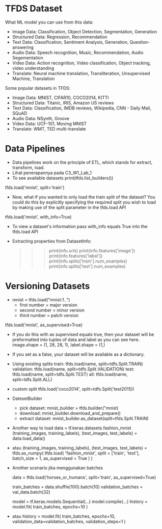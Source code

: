 # TFDS Dataset

What ML model you can use from this data:
- Image Data: Classification, Object Detection, Segmentation, Generation
- Structured Data: Regression, Recommendation
- Text Data: Classification, Sentiment Analysis, Generation, Question-answering
- Audio Data: Speech recognition, Music, Recommendation, Audio Segementation
- Video Data: Action recognition, Video classification, Object tracking, video understanding
- Translate: Neural machine translation, Transliteration, Unsupervised Machine, Translation

Some popular datasets in TFDS:
- Image Data: MNIST, CIFAR10, COCO2014, KITTI
- Structured Data: Titanic, IRIS, Amazon US reviews
- Text Data: Classification, IMDB reviews, Wikipedia, CNN - Daily Mail, SQuAD
- Audio Data: NSynth, Groove
- Video Data: UCF-101, Moving MNIST
- Translate: WMT, TED multi-translate


# Data Pipelines
- Data pipelines work on the principle of ETL, which stands for extract, transform, load.
- Lihat penerapannya pada C3_W1_Lab_1
- To see available datasets print(tfds.list_builders())

tfds.load('mnist', split='train')
- Now, what if you wanted to only load the train split of the dataset? You could do this by explicitly specifying the required split you wish to load by making use of the split parameter in the tfds.load API

tfds.load('mnist', with_info=True)
- To view a dataset's information pass with_info equals True into the tfds.load API

- Extracting properties from DatasetInfo:
    >>> print(info.urls)
    >>> print(info.features['image'])
    >>> print(info.features['label'])
    >>> print(info.splits['train'].num_examples)
    >>> print(info.splits['test'].num_examples)

# Versioning Datasets
- mnist = tfds.load("mnist:1.*.*")
    - first number = major version
    - second number = minor version
    - third number = patch version

tfds.load('mnist', as_supervised=True)
- If you do this with as supervised equals true, then your dataset will be preformatted into tuples of data and label as you can see here. image.shape = (1, 28, 28, 1), label.shape = (1,)
- If you set as a false, your dataset will be available as a dictionary.

- Using existing splits
    train: tfds.load(name, split=tdfs.Split.TRAIN)
    validation: tfds.load(name, split=tdfs.Split.VALIDATION)
    test: tfds.load(name, split=tdfs.Split.TEST)
    all: tfds.load(name, split=tdfs.Split.ALL)
- custom split
    tfds.load('coco2014', split=tdfs.Split('test2015))

- DatesetBuilder
    - pick dataset: mnist_builder = tfds.builder("mnist)
    - download: mnist_builder.download_and_prepare()
    - extract dataset: mnist_builder.as_dataset(split=tfds.Split.TRAIN)

- Another way to load
    data = tf.keras.datasets.fashion_mnist
    (training_images, training_labels), (test_images, test_labels) = data.load_data()
- atau
    (training_images, training_labels), (test_images, test_labels) = tfds.as_numpy(
        tfds.load(
            'fashion_mnist',
            split = ['train', 'test'],
            batch_size = 1,
            as_supervised = True
        )
    )

- Another scenario jika menggunakan batches

    data = tfds.load('horses_or_humans', split='train', as_supervised=True)

    train_batches = data.shuffle(100).batch(10)
    validation_batches = val_data.batch(32)

    model = tf.keras.models.Sequential(...)
    model.compile(...)
    history = model.fit(
        train_batches, 
        epochs=10
    ) 
- atau
    history = model.fit(
        train_batches, 
        epochs=10,
        validation_data=validation_batches,
        validation_steps=1
    ) 





